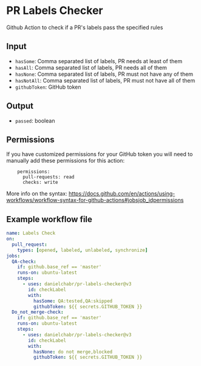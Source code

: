 # PR Labels Checker
Github Action to check if a PR's labels pass the specified rules

## Input
- `hasSome`: Comma separated list of labels, PR needs at least of them
- `hasAll`: Comma separated list of labels, PR needs all of them
- `hasNone`: Comma separated list of labels, PR must not have any of them
- `hasNotAll`: Comma separated list of labels, PR must not have all of them
- `githubToken`: GitHub token

## Output
- `passed`: boolean

## Permissions
If you have customized permissions for your GitHub token you will need to manually add these permissions for this action:
```
    permissions:
      pull-requests: read
      checks: write
```
More info on the syntax: https://docs.github.com/en/actions/using-workflows/workflow-syntax-for-github-actions#jobsjob_idpermissions

## Example workflow file
```yml
name: Labels Check
on:
  pull_request:
    types: [opened, labeled, unlabeled, synchronize]
jobs:
  QA-check:
    if: github.base_ref == 'master'
    runs-on: ubuntu-latest
    steps:
      - uses: danielchabr/pr-labels-checker@v3
        id: checkLabel
        with:
          hasSome: QA:tested,QA:skipped
          githubToken: ${{ secrets.GITHUB_TOKEN }}
  Do_not_merge-check:
    if: github.base_ref == 'master'
    runs-on: ubuntu-latest
    steps:
      - uses: danielchabr/pr-labels-checker@v3
        id: checkLabel
        with:
          hasNone: do not merge,blocked
          githubToken: ${{ secrets.GITHUB_TOKEN }}
```
